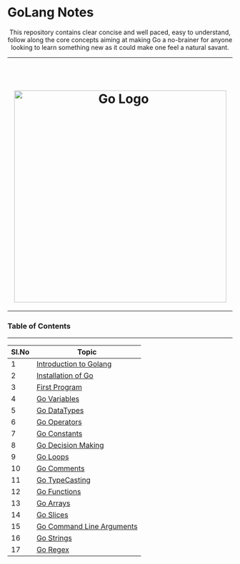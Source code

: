 # GoLang Notes
<p align="center">
  This repository contains clear concise and well paced, easy to understand, follow along the core concepts aiming at making Go a no-brainer for anyone looking to learn something new as it could make one feel a natural savant.
</p>
<hr>
<h1 align="center">
  <br>
   <img src="https://gophersource.com/img/mic-drop.png" align="center" height="475px" alt= "Go Logo" />
  <br>
</h1>
<hr>

### Table of Contents 
---
|Sl.No|Topic |
|--|--|
|1|[Introduction to Golang](https://github.com/ZephyrAveryl777/Golang-Notes/blob/main/Intorduction/Introduction.md) |
|2|[Installation of Go](https://github.com/ZephyrAveryl777/Golang-Notes/blob/main/Installation/Installation%20of%20Go.md)|
|3|[First Program](https://github.com/ZephyrAveryl777/Golang-Notes/blob/main/First%20Program/First%20Program.md)|
|4|[Go Variables](https://github.com/ZephyrAveryl777/Golang-Notes/blob/main/Variables/Go%20Variables.md)|
|5|[Go DataTypes](https://github.com/ZephyrAveryl777/Golang-Notes/blob/main/Data%20Types/Go%20Datatypes.md)|
|6|[Go Operators](https://github.com/ZephyrAveryl777/Golang-Notes/blob/main/Operators/Go%20Operators.md)|
|7|[Go Constants](https://github.com/ZephyrAveryl777/Golang-Notes/blob/main/Constants/Go%20Constants.md)|
|8|[Go Decision Making](https://github.com/ZephyrAveryl777/Golang-Notes/blob/main/Decision%20Making/Go%20Decision%20Making.md)|
|9|[Go Loops](https://github.com/ZephyrAveryl777/Golang-Notes/blob/main/Loops/Go%20Loops.md)|
|10|[Go Comments](https://github.com/ZephyrAveryl777/Golang-Notes/blob/main/Comments/Go%20Comments.md)|
|11|[Go TypeCasting](https://github.com/ZephyrAveryl777/Golang-Notes/blob/main/Type%20Casting/Go%20TypeCasting.md)|
|12|[Go Functions](https://github.com/ZephyrAveryl777/Golang-Notes/blob/main/Functions/Go%20Functions.md)|
|13|[Go Arrays](https://github.com/ZephyrAveryl777/Golang-Notes/blob/main/Arrays/Go%20Arrays.md)|
|14|[Go Slices](https://github.com/ZephyrAveryl777/Golang-Notes/blob/main/Slices/Go%20Slices.md)|
|15|[Go Command Line Arguments](https://github.com/ZephyrAveryl777/Golang-Notes/blob/main/Command%20Line%20Arguments/Go%20Cmd.md)|
|16|[Go Strings](https://github.com/ZephyrAveryl777/Golang-Notes/blob/main/Strings/Go%20Strings.md)|
|17|[Go Regex](https://github.com/ZephyrAveryl777/Golang-Notes/blob/main/Regex/Go%20regex.md)|
